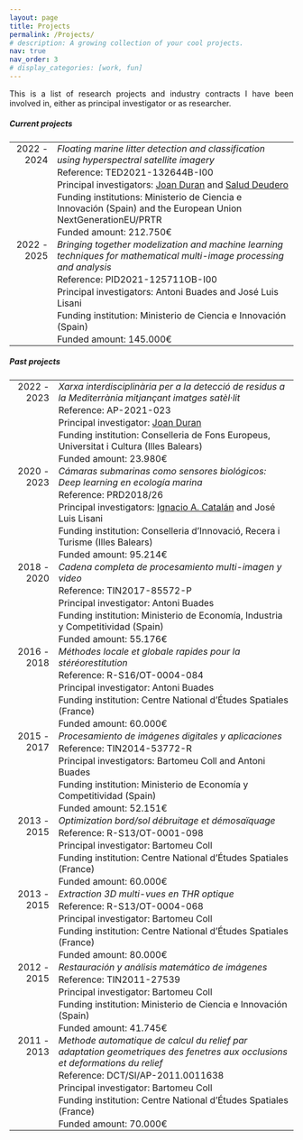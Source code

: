 ```yaml
---
layout: page
title: Projects
permalink: /Projects/
# description: A growing collection of your cool projects.
nav: true
nav_order: 3
# display_categories: [work, fun]
---
```

<div style="text-align: justify">
<p>This is a list of research projects and industry contracts I have been involved in, either as principal investigator or as researcher.</p>


<div class="projects">
<h5 class="category" id="currentProj">Current projects</h5>

<style type="text/css">
.tg  {border-collapse:collapse; border-width:0px}
.tg td{padding:1px 8px;}
.tg .tg-1{text-align:right;vertical-align:top}
.tg .tg-2{text-align:left;vertical-align:top}
.tg .tg-12{padding: 10px 8px 1px 8px; text-align:right;vertical-align:top}
.tg .tg-22{padding: 10px 8px 1px 8px; text-align:left;vertical-align:top}
</style>

<table class="tg">
  <tr>
    <td class="tg-1" rowspan="5">2022 - 2024</td>
    <td class="tg-2"><i>Floating marine litter detection and classification using hyperspectral satellite imagery</i></td>
  </tr>
  <tr>
    <td class="tg-2">Reference: TED2021-132644B-I00</td>
  </tr>
  <tr>
    <td class="tg-2">Principal investigators: <u>Joan Duran</u> and <a href="http://www.ba.ieo.es/en/personal/12-contacts/15-salud-deudero-company">Salud Deudero</a></td>
  </tr>
  <tr>
    <td class="tg-2">Funding institutions: Ministerio de Ciencia e Innovación (Spain) and the European Union NextGenerationEU/PRTR </td>
  </tr>
  <tr>
    <td class="tg-2">Funded amount: 212.750€ </td>
  </tr>
  <tr>
    <td class="tg-1" rowspan="5">2022 - 2025</td>
    <td class="tg-2"><i> Bringing together modelization and machine learning techniques for mathematical
    multi-image processing and analysis</i></td>
  </tr>
  <tr>
    <td class="tg-2">Reference: PID2021-125711OB-I00</td>
  </tr>
  <tr>
    <td class="tg-2">Principal investigators: Antoni Buades and José Luis Lisani</td>
  </tr>
  <tr>
    <td class="tg-2">Funding institution: Ministerio de Ciencia e Innovación (Spain)</td>
  </tr>
  <tr>
    <td class="tg-2">Funded amount: 145.000€ </td>
  </tr>
</table>


<h5 class="category" id="partProj">Past projects</h5>
<table class="tg">
  <tr>
    <td class="tg-1" rowspan="5">2022 - 2023</td>
    <td class="tg-2"><i>Xarxa interdisciplinària per a la detecció de residus a la Mediterrània mitjançant imatges satèl·lit</i></td>
  </tr>
  <tr>
    <td class="tg-2">Reference: AP-2021-023</td>
  </tr>
  <tr>
    <td class="tg-2">Principal investigator: <u>Joan Duran</u></td>
  </tr>
  <tr>
    <td class="tg-2">Funding institution: Conselleria de Fons Europeus, Universitat i Cultura (Illes Balears)</td>
  </tr>
  <tr>
    <td class="tg-2">Funded amount: 23.980€ </td>
  </tr>
  <tr>
    <td class="tg-1" rowspan="5">2020 - 2023</td>
    <td class="tg-2"><i>Cámaras submarinas como sensores biológicos: Deep learning en ecología marina</i></td>
  </tr>
  <tr>
    <td class="tg-2">Reference: PRD2018/26</td>
  </tr>
  <tr>
    <td class="tg-2">Principal investigators: <a href="https://imedea.uib-csic.es/el-instituto/personal/?staff_id=652">Ignacio A. Catalán</a> and José Luis Lisani</td>
  </tr>
  <tr>
    <td class="tg-2">Funding institution: Conselleria d’Innovació, Recera i Turisme (Illes Balears)</td>
  </tr>
  <tr>
    <td class="tg-2">Funded amount: 95.214€ </td>
  </tr>
  <tr>
    <td class="tg-1" rowspan="5">2018 - 2020</td>
    <td class="tg-2"><i> Cadena completa de procesamiento multi-imagen y video</i></td>
  </tr>
  <tr>
    <td class="tg-2">Reference: TIN2017-85572-P</td>
  </tr>
  <tr>
    <td class="tg-2">Principal investigator: Antoni Buades</td>
  </tr>
  <tr>
    <td class="tg-2">Funding institution: Ministerio de Economía, Industria y Competitividad (Spain)</td>
  </tr>
  <tr>
    <td class="tg-2">Funded amount: 55.176€ </td>
  </tr>
  <tr>
    <td class="tg-1" rowspan="5">2016 - 2018</td>
    <td class="tg-2"><i> Méthodes locale et globale rapides pour la stéréorestitution</i></td>
  </tr>
  <tr>
    <td class="tg-2">Reference: R-S16/OT-0004-084</td>
  </tr>
  <tr>
    <td class="tg-2">Principal investigator: Antoni Buades</td>
  </tr>
  <tr>
    <td class="tg-2">Funding institution: Centre National d’Études Spatiales (France)</td>
  </tr>
  <tr>
    <td class="tg-2">Funded amount: 60.000€ </td>
  </tr>
  <tr>
  <td class="tg-1" rowspan="5">2015 - 2017</td>
  <td class="tg-2"><i> Procesamiento de imágenes digitales y aplicaciones</i></td>
</tr>
<tr>
  <td class="tg-2">Reference:  TIN2014-53772-R</td>
</tr>
<tr>
  <td class="tg-2">Principal investigators: Bartomeu Coll and Antoni Buades</td>
</tr>
<tr>
  <td class="tg-2">Funding institution: Ministerio de Economía y Competitividad (Spain)</td>
</tr>
<tr>
  <td class="tg-2">Funded amount: 52.151€ </td>
</tr>
<tr>
  <td class="tg-1" rowspan="5">2013 - 2015</td>
  <td class="tg-2"><i> Optimization bord/sol débruitage et démosaïquage</i></td>
</tr>
<tr>
  <td class="tg-2">Reference: R-S13/OT-0001-098</td>
</tr>
<tr>
  <td class="tg-2">Principal investigator: Bartomeu Coll</td>
</tr>
<tr>
  <td class="tg-2">Funding institution: Centre National d’Études Spatiales (France)</td>
</tr>
<tr>
  <td class="tg-2">Funded amount: 60.000€ </td>
</tr>
<tr>
  <td class="tg-1" rowspan="5">2013 - 2015</td>
  <td class="tg-2"><i> Extraction 3D multi-vues en THR optique</i></td>
</tr>
<tr>
  <td class="tg-2">Reference: R-S13/OT-0004-068</td>
</tr>
<tr>
  <td class="tg-2">Principal investigator: Bartomeu Coll</td>
</tr>
<tr>
  <td class="tg-2">Funding institution: Centre National d’Études Spatiales (France)</td>
</tr>
<tr>
  <td class="tg-2">Funded amount: 80.000€ </td>
</tr>
<tr>
<td class="tg-1" rowspan="5">2012 - 2015</td>
<td class="tg-2"><i> Restauración y análisis matemático de imágenes</i></td>
</tr>
<tr>
<td class="tg-2">Reference:  TIN2011-27539</td>
</tr>
<tr>
<td class="tg-2">Principal investigator: Bartomeu Coll</td>
</tr>
<tr>
<td class="tg-2">Funding institution: Ministerio de Ciencia e Innovación (Spain)</td>
</tr>
<tr>
<td class="tg-2">Funded amount: 41.745€ </td>
</tr>
<tr>
  <td class="tg-1" rowspan="5">2011 - 2013</td>
  <td class="tg-2"><i> Methode automatique de calcul du relief par adaptation geometriques des fenetres aux occlusions et deformations du relief</i></td>
</tr>
<tr>
  <td class="tg-2">Reference: DCT/SI/AP-2011.0011638</td>
</tr>
<tr>
  <td class="tg-2">Principal investigator: Bartomeu Coll</td>
</tr>
<tr>
  <td class="tg-2">Funding institution: Centre National d’Études Spatiales (France)</td>
</tr>
<tr>
  <td class="tg-2">Funded amount: 70.000€ </td>
</tr>
</table>
</div>
